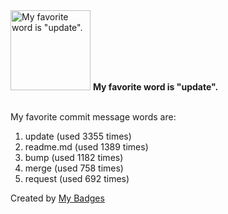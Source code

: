 <img src="https://my-badges.github.io/my-badges/favorite-word.png" alt="My favorite word is &quot;update&quot;." title="My favorite word is &quot;update&quot;." width="128">
<strong>My favorite word is &quot;update&quot;.</strong>
<br><br>

My favorite commit message words are:

1. update (used 3355 times)
2. readme.md (used 1389 times)
3. bump (used 1182 times)
4. merge (used 758 times)
5. request (used 692 times)


Created by <a href="https://github.com/my-badges/my-badges">My Badges</a>